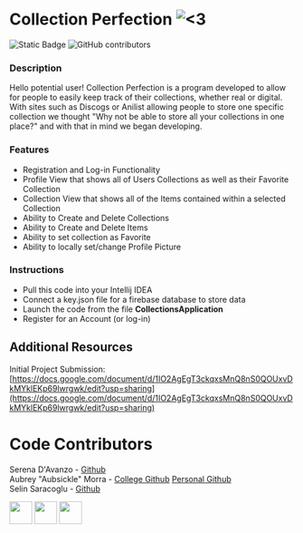 # Collection Perfection ![<3](https://github.com/serenad96/CSC325-GroupProject/blob/main/src/main/resources/csc325/collectionsproject/imgs/orange_heart_small.png)

![Static Badge](https://img.shields.io/badge/-Open_In_Intellij_IDEA-blue?logo=intellijidea) ![GitHub contributors](https://img.shields.io/github/contributors/serenad96/CSC325-GroupProject)

### Description
Hello potential user! Collection Perfection is a program developed to allow for people to easily keep track of their collections, whether real or digital. With sites such as Discogs or Anilist allowing people to store one specific collection we thought "Why not be able to store all your collections in one place?" and with that in mind we began developing.

### Features
 - Registration and Log-in Functionality
 - Profile View that shows all of Users Collections as well as their Favorite Collection
 - Collection View that shows all of the Items contained within a selected Collection
 - Ability to Create and Delete Collections
 - Ability to Create and Delete Items
 - Ability to set collection as Favorite
 - Ability to locally set/change Profile Picture

### Instructions
 - Pull this code into your Intellij IDEA
 - Connect a key.json file for a firebase database to store data
 - Launch the code from the file **CollectionsApplication**
 - Register for an Account (or log-in)

## Additional Resources
Initial Project Submission:
[https://docs.google.com/document/d/1IO2AgEgT3ckqxsMnQ8nS0QOUxvDkMYklEKp69lwrgwk/edit?usp=sharing](https://docs.google.com/document/d/1IO2AgEgT3ckqxsMnQ8nS0QOUxvDkMYklEKp69lwrgwk/edit?usp=sharing)

# Code Contributors

Serena D'Avanzo - [Github](https://github.com/serenad96)  
Aubrey "Aubsickle" Morra - [College Github](https://github.com/AubsFSC) [Personal Github](https://github.com/Aubsickle)  
Selin Saracoglu - [Github](https://github.com/selincs)  

<img src="https://github.com/serenad96.png" width="40"> <img src="https://github.com/aubsickle.png" width="40"> <img src="https://github.com/selincs.png" width="40">
